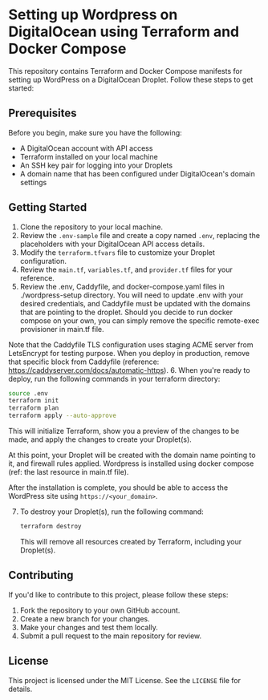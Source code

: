 # Setting up Wordpress on DigitalOcean using Terraform and Docker Compose  

This repository contains Terraform and Docker Compose manifests for setting up WordPress on a DigitalOcean Droplet. Follow these steps to get started:

## Prerequisites

Before you begin, make sure you have the following:

- A DigitalOcean account with API access
- Terraform installed on your local machine
- An SSH key pair for logging into your Droplets
- A domain name that has been configured under DigitalOcean's domain settings

## Getting Started

1. Clone the repository to your local machine.
2. Review the `.env-sample` file and create a copy named `.env`, replacing the placeholders with your DigitalOcean API access details.
3. Modify the `terraform.tfvars` file to customize your Droplet configuration.
4. Review the `main.tf`, `variables.tf`, and `provider.tf` files for your reference.
5. Review the .env, Caddyfile, and docker-compose.yaml files in ./wordpress-setup directory. You will need to update .env with your desired credentials, and Caddyfile must be updated with the domains that are pointing to the droplet. Should you decide to run docker compose on your own, you can simply remove the specific remote-exec provisioner in main.tf file.

Note that the Caddyfile TLS configuration uses staging ACME server from LetsEncrypt for testing purpose. When you deploy in production, remove that specific block from Caddyfile (reference: https://caddyserver.com/docs/automatic-https).
6. When you're ready to deploy, run the following commands in your terraform directory:

   ```bash
   source .env
   terraform init
   terraform plan
   terraform apply --auto-approve
   ```

   This will initialize Terraform, show you a preview of the changes to be made, and apply the changes to create your Droplet(s).

   At this point, your Droplet will be created with the domain name pointing to it, and firewall rules applied. Wordpress is installed using docker compose (ref: the last resource in main.tf file).

   After the installation is complete, you should be able to access the WordPress site using `https://<your_domain>`. 

7. To destroy your Droplet(s), run the following command:

   ```bash
   terraform destroy
   ```

   This will remove all resources created by Terraform, including your Droplet(s).

## Contributing

If you'd like to contribute to this project, please follow these steps:

1. Fork the repository to your own GitHub account.
2. Create a new branch for your changes.
3. Make your changes and test them locally.
4. Submit a pull request to the main repository for review.

## License

This project is licensed under the MIT License. See the `LICENSE` file for details.